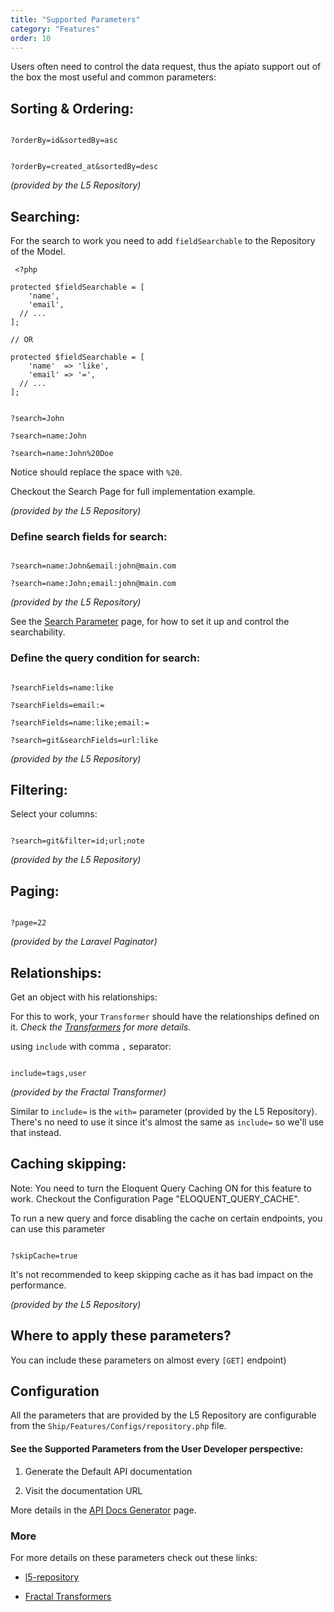 ```yaml
---
title: "Supported Parameters"
category: "Features"
order: 10
---
```


Users often need to control the data request, thus the apiato support out of the box the most useful and common parameters:

## Sorting & Ordering:

```

?orderBy=id&sortedBy=asc

```

```

?orderBy=created_at&sortedBy=desc

```

*(provided by the L5 Repository)*

## Searching:

For the search to work you need to add `fieldSearchable` to the Repository of the Model.

	 <?php
	
	protected $fieldSearchable = [
		'name',
		'email',
	  // ...
	];
	
	// OR
	
	protected $fieldSearchable = [
		'name'  => 'like',
		'email' => '=',
	  // ...
	];
	    
```

?search=John

?search=name:John

?search=name:John%20Doe

```

Notice should replace the space with `%20`.

Checkout the Search Page for full implementation example.

*(provided by the L5 Repository)*

### Define search fields for search:

```

?search=name:John&email:john@main.com

?search=name:John;email:john@main.com

```

*(provided by the L5 Repository)*

See the [Search Parameter](doc:search-parameter) page, for how to set it up and control the searchability.

### Define the query condition for search:

```

?searchFields=name:like

?searchFields=email:=

?searchFields=name:like;email:=

?search=git&searchFields=url:like

```

*(provided by the L5 Repository)*

## Filtering:

Select your columns:

```

?search=git&filter=id;url;note

```

*(provided by the L5 Repository)*

## Paging:

```

?page=22

```

*(provided by the Laravel Paginator)*

## Relationships:

Get an object with his relationships:

For this to work, your `Transformer` should have the relationships defined on it. *Check the [Transformers](doc:transformers) for more details.*

using `include` with comma `,` separator:

```

include=tags,user

```

*(provided by the Fractal Transformer)*

Similar to `include=` is the `with=` parameter (provided by the L5 Repository). There's no need to use it since it's almost the same as `include=` so we'll use that instead.

## Caching skipping:

Note: You need to turn the Eloquent Query Caching ON for this feature to work. Checkout the Configuration Page "ELOQUENT_QUERY_CACHE".

To run a new query and force disabling the cache on certain endpoints, you can use this parameter

```

?skipCache=true

```

It's not recommended to keep skipping cache as it has bad impact on the performance.

*(provided by the L5 Repository)*

## Where to apply these parameters?

You can include these parameters on almost every `[GET]` endpoint)

## Configuration

All the parameters that are provided by the L5 Repository are configurable from the `Ship/Features/Configs/repository.php` file.

#### See the Supported Parameters from the User Developer perspective:


1) Generate the Default API documentation

2) Visit the documentation URL

More details in the [API Docs Generator](doc:api-docs-generator) page.

### More

For more details on these parameters check out these links:

- [l5-repository](https://github.com/andersao/l5-repository#example-the-criteria)

- [Fractal Transformers](http://fractal.thephpleague.com/transformers/)
